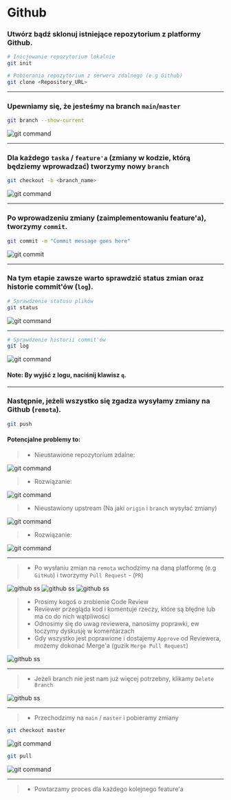 # Github
 
### Utwórz bądź sklonuj istniejące repozytorium z platformy Github.
```bash
# Inicjowanie repozytorium lokalnie
git init
```

```bash
# Pobierania repozytorium z serwera zdalnego (e.g Github) 
git clone <Repository_URL>
```


---

### Upewniamy się, że jesteśmy na branch `main`/`master`
```bash
git branch --show-current
```
![git command](../PP-SDA/assets/git/git%20branch%20--show-current.png)


---

### Dla każdego `taska` / `feature'a` (zmiany w kodzie, którą będziemy wprowadzać) tworzymy nowy `branch`
```bash
git checkout -b <branch_name>
```
![git command](../PP-SDA/assets/git/git%20checkout%20-b.png)


---

### Po wprowadzeniu zmiany (zaimplementowaniu feature'a), tworzymy `commit`.
```bash
git commit -m "Commit message goes here"
```
![git commit](../PP-SDA/assets/git/git%20commit.png)


---

### Na tym etapie zawsze warto sprawdzić status zmian oraz historie commit'ów (`log`).
```bash
# Sprawdzenie statusu plików
git status
```
![git command](../PP-SDA/assets/git/git%20status.png)


---

```bash
# Sprawdzenie historii commit'ów
git log
```
![git command](../PP-SDA/assets/git/git%20log%20SS.png)

#### Note: By wyjść z logu, naciśnij klawisz `q`. 

---

### Następnie, jeżeli wszystko się zgadza wysyłamy zmiany na Github (`remota`).
```bash
git push
```

#### Potencjalne problemy to:
> - Nieustawione repozytorium zdalne:

![git command](../PP-SDA/assets/git/git%20push%20no%20repo.png)
 
> - Rozwiązanie:

![git command](../PP-SDA/assets/git/git%20add%20remote.png)

> - Nieustawiony upstream (Na jaki `origin` i `branch` wysyłać zmiany)

![git command](../PP-SDA/assets/git/git%20push%20no%20%20upstream.png)

> - Rozwiązanie:

![git command](../PP-SDA/assets/git/git%20push%20success.png)


---

> - Po wysłaniu zmian na `remota` wchodzimy na daną platformę (e.g `GitHub`) i tworzymy `Pull Request` - (`PR`)

![github ss](../PP-SDA/assets/git/gh%20PR1.png)
![github ss](../PP-SDA/assets/git/gh%20PR2.png)
![github ss](../PP-SDA/assets/git/gh%20PR3.png)

> - Prosimy kogoś o zrobienie Code Review
> - Reviewer przegląda kod i komentuje rzeczy, które są błędne lub ma co do nich wątpliwości
> - Odnosimy się do uwag reviewera, nanosimy poprawki, ew toczymy dyskusję w komentarzach
> - Gdy wszystko jest poprawione i dostajemy `Approve` od Reviewera, możemy dokonać Merge'a (guzik `Merge Pull Request`)

![github ss](../PP-SDA/assets/git/gh%20PR%20Merge.png)


---

> - Jeżeli branch nie jest nam już więcej potrzebny, klikamy `Delete Branch`

![github ss](../PP-SDA/assets/git/gh%20branch%20delete.png)


---

> - Przechodzimy na `main` / `master` i pobieramy zmiany
```bash
git checkout master
```
![git command](../PP-SDA/assets/git/git%20checkout%20master.png)


```bash
git pull
```
![git command](../PP-SDA/assets/git/git%20pull.png)

---

> - Powtarzamy proces dla każdego kolejnego feature'a
